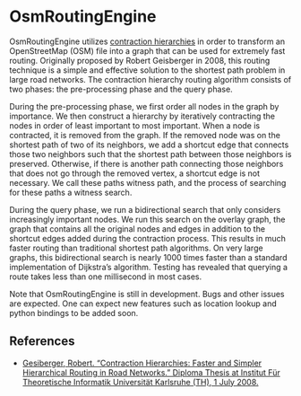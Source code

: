 # OsmRoutingEngine
OsmRoutingEngine utilizes [contraction hierarchies](https://en.wikipedia.org/wiki/Contraction_hierarchies "Contraction Hierarchies") in order to transform an OpenStreetMap (OSM) file into a graph that can be used for extremely fast routing. Originally proposed 
by Robert Geisberger in 2008, this routing technique is a simple and effective solution to the shortest path problem in large road networks. The contraction hierarchy routing 
algorithm consists of two phases: the pre-processing phase and the query phase.

During the pre-processing phase, we first order all nodes in the graph by importance. We then construct a hierarchy by iteratively contracting the nodes in order of least 
important to most important.  When a node is contracted, it is removed from the graph. If the removed node was on the shortest path of two of its neighbors, we add a shortcut edge 
that connects those two neighbors such that the shortest path between those neighbors is preserved. Otherwise, if there is another path connecting those neighbors that does not 
go through the removed vertex, a shortcut edge is not necessary. We call these paths witness path, and the process of searching for these paths a witness search.

During the query phase, we run a bidirectional search that only considers increasingly important nodes. We run this search on the overlay graph, the graph that contains all the 
original nodes and edges in addition to the shortcut edges added during the contraction process. This results in much faster routing than traditional shortest path algorithms. 
On very large graphs, this bidirectional search is nearly 1000 times faster than a standard implementation of Dijkstra’s algorithm. Testing has revealed that querying a route 
takes less than one millisecond in most cases.

Note that OsmRoutingEngine is still in development. Bugs and other issues are expected. One can expect new features such as location lookup and python bindings to be added soon.

## References
* [Gesiberger, Robert. “Contraction Hierarchies: Faster and Simpler Hierarchical Routing in Road Networks.” Diploma Thesis at Institut Für Theoretische Informatik Universität Karlsruhe (TH), 1 July 2008.]( http://algo2.iti.kit.edu/schultes/hwy/contract.pdf "Diploma Thesis")
